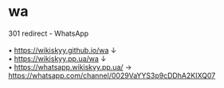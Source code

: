 # wa
301 redirect - WhatsApp <br/><br/>
• https://wikiskyy.github.io/wa ↓ <br/>
• https://wikiskyy.pp.ua/wa ↓ <br/>
• https://whatsapp.wikiskyy.pp.ua/ → https://whatsapp.com/channel/0029VaYYS3p9cDDhA2KIXQ07 <br/>

